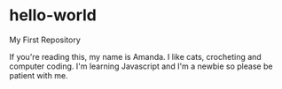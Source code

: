 # hello-world
My First Repository

If you're reading this, my name is Amanda. I like cats, crocheting and computer coding.
I'm learning Javascript and I'm a newbie so please be patient with me.
